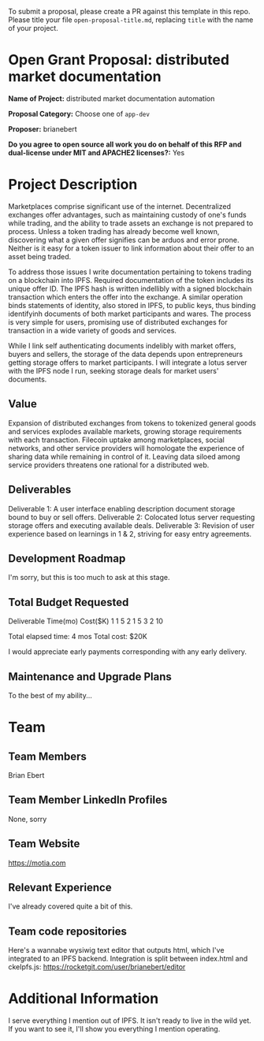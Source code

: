 To submit a proposal, please create a PR against this template in this repo. Please title your file `open-proposal-title.md`, replacing `title` with the name of your project.

# Open Grant Proposal: distributed market documentation

**Name of Project:** distributed market documentation automation

**Proposal Category:** Choose one of `app-dev`

**Proposer:** brianebert

**Do you agree to open source all work you do on behalf of this RFP and dual-license under MIT and APACHE2 licenses?:** Yes

# Project Description

Marketplaces comprise significant use of the internet.  Decentralized exchanges offer advantages, such as maintaining custody of one's funds while trading, and the ability to trade assets an exchange is not prepared to process.  Unless a token trading has already become well known, discovering what a given offer signifies can be arduos and error prone.  Neither is it easy for a token issuer to link information about their offer to an asset being traded.

To address those issues I write documentation pertaining to tokens trading on a blockchain into IPFS.  Required documentation of the token includes its unique offer ID.  The IPFS hash is written indellibly with a signed blockchain transaction which enters the offer into the exchange.   A similar operation binds statements of identity, also stored in IPFS, to public keys, thus binding identifyinh documents of both market participants and wares.  The process is very simple for users, promising use of distributed exchanges for transaction in a wide variety of goods and services.

While I link self authenticating documents indelibly with market offers, buyers and sellers, the storage of the data depends upon entrepreneurs getting storage offers to market participants.  I will integrate a lotus server with the IPFS node I run, seeking storage deals for market users' documents.

## Value

Expansion of distributed exchanges from tokens to tokenized general goods and services explodes available markets, growing storage requirements with each transaction.  Filecoin uptake among marketplaces, social networks, and other service providers will homologate the experience of sharing data while remaining in control of it.  Leaving data siloed among service providers threatens one rational for a distributed web.

## Deliverables

Deliverable 1: A user interface enabling description document storage bound to buy or sell offers.
Deliverable 2: Colocated lotus server requesting storage offers and executing available deals.
Deliverable 3: Revision of user experience based on learnings in 1 & 2, striving for easy entry agreements.

## Development Roadmap

I'm sorry, but this is too much to ask at this stage.

## Total Budget Requested

Deliverable Time(mo) Cost($K)
  1             1       5
  2             1       5
  3             2       10
  
  Total elapsed time: 4 mos
  Total cost:         $20K

I would appreciate early payments corresponding with any early delivery.

## Maintenance and Upgrade Plans

To the best of my ability...

# Team

## Team Members

Brian Ebert

## Team Member LinkedIn Profiles

None, sorry


## Team Website

https://motia.com

## Relevant Experience

I've already covered quite a bit of this.

## Team code repositories

Here's a wannabe wysiwig text editor that outputs html, which I've integrated to an IPFS backend.  Integration is split between index.html and ckeIpfs.js: https://rocketgit.com/user/brianebert/editor

# Additional Information

I serve everything I mention out of IPFS.  It isn't ready to live in the wild yet.  If you want to see it, I'll show you everything I mention operating.
